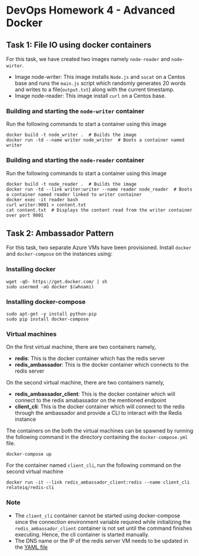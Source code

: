# DevOps Homework 4 - Advanced Docker

## Task 1: File IO using docker containers
For this task, we have created two images namely `node-reader` and `node-wirter`.
- Image node-writer: This image installs `Node.js` and `socat` on a Centos base and runs the `main.js` script which randomly generates 20 words and writes to a file(`output.txt`) along with the current timestamp.
- Image node-reader: This image install `curl` on a Centos base.

### Building and starting the `node-writer` container
Run the following commands to start a container using this image
```
docker build -t node_writer .  # Builds the image
docker run -td --name writer node_writer  # Boots a container named writer
```

### Building and starting the `node-reader` container
Run the following commands to start a container using this image
```
docker build -t node_reader .  # Builds the image
docker run -td --link writer:writer --name reader node_reader  # Boots a container named reader linked to writer container
docker exec -it reader bash
curl writer:9001 > content.txt
cat content.txt  # Displays the content read from the writer container over port 9001
```

## Task 2: Ambassador Pattern
For this task, two separate Azure VMs have been provisioned. Install `docker` and `docker-compose` on the instances using:

### Installing docker
```
wget -qO- https://get.docker.com/ | sh
sudo usermod -aG docker $(whoami)
```
### Installing docker-compose
```
sudo apt-get -y install python-pip
sudo pip install docker-compose
```

### Virtual machines
On the first virtual machine, there are two containers namely,
- **redis**: This is the docker container which has the redis server
- **redis_ambassador**: This is the docker container which connects to the redis server

On the second virtual machine, there are two containers namely,
- **redis_ambassador_client**: This is the docker container which will connect to the redis amabassador on the mentioned endpoint
- **client_cli**: This is the docker container which will connect to the redis through the ambassador and provide a CLI to interact with the Redis instance

The containers on the both the virtual machines can be spawned by running the following command in the directory containing the `docker-compose.yml` file.
```
docker-compose up
```
For the container named `client_cli`, run the following command on the second virtual machine
```
docker run -it --link redis_ambassador_client:redis --name client_cli relateiq/redis-cli
```

### Note 
- The `client_cli` container cannot be started using docker-compose since the connection environment variable required while initializing the `redis_ambassador_client` container is not set until the command finishes executing. Hence, the cli container is started manually.
- The DNS name or the IP of the redis server VM needs to be updated in the [YAML file](task2/client/docker-compose.yml) 



